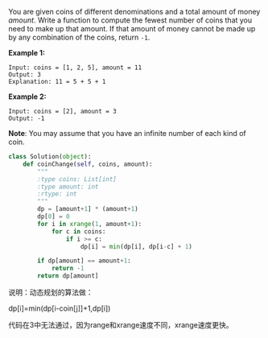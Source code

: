 You are given coins of different denominations and a total amount of money *amount*. Write a function to compute the fewest number of coins that you need to make up that amount. If that amount of money cannot be made up by any combination of the coins, return `-1`.

**Example 1:**

```
Input: coins = [1, 2, 5], amount = 11
Output: 3 
Explanation: 11 = 5 + 5 + 1
```

**Example 2:**

```
Input: coins = [2], amount = 3
Output: -1
```

**Note**:
You may assume that you have an infinite number of each kind of coin.

```python
class Solution(object):
    def coinChange(self, coins, amount):
        """
        :type coins: List[int]
        :type amount: int
        :rtype: int
        """
        dp = [amount+1] * (amount+1)
        dp[0] = 0
        for i in xrange(1, amount+1):
            for c in coins:
                if i >= c:
                    dp[i] = min(dp[i], dp[i-c] + 1)

        if dp[amount] == amount+1:
            return -1
        return dp[amount]
```

说明：动态规划的算法做：

dp[i]=min(dp[i-coin[j]]+1,dp[i]) 

代码在3中无法通过，因为range和xrange速度不同，xrange速度更快。

